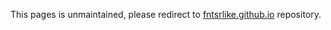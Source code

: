 This pages is unmaintained, please redirect to [fntsrlike.github.io](https://github.com/fntsrlike/fntsrlike.github.io/tree/master) repository.

